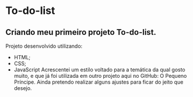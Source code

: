 # To-do-list
## Criando meu primeiro projeto To-do-list.
Projeto desenvolvido utilizando:
- HTML;
- CSS;
- JavaScript
Acrescentei um estilo voltado para a temática da qual gosto muito, e que já foi utilizada em outro projeto aqui no GitHub: O Pequeno Príncipe.
Ainda pretendo realizar alguns ajustes para ficar do jeito que desejo.
